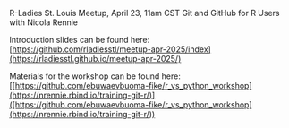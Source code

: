 R-Ladies St. Louis Meetup, April 23, 11am CST
Git and GitHub for R Users with Nicola Rennie

Introduction slides can be found here: [https://github.com/rladiesstl/meetup-apr-2025/index](https://rladiesstl.github.io/meetup-apr-2025/)

Materials for the workshop can be found here:[[https://github.com/ebuwaevbuoma-fike/r_vs_python_workshop](https://nrennie.rbind.io/training-git-r/)]([https://github.com/ebuwaevbuoma-fike/r_vs_python_workshop](https://nrennie.rbind.io/training-git-r/))
